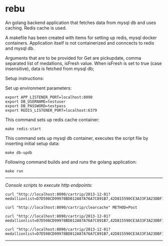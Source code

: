 # rebu

An golang backend application that fetches data from mysql db and uses caching. Redis cache is used. 

A makefile has been created with items for setting up redis, mysql docker containers. Application itself is not containerized and conncects to redis and mysql db. 

Arguments that are to be provided for Get are pickupdate, comma separated list of medallions, isFresh value. When isFresh is set to true (case insensitive), data is fetched from mysql db; 

Setup instructions:

Set up environment parameters: 
```
export APP_LISTENER_PORT=localhost:8090
export DB_USERNAME=testuser
export DB_PASSWORD=testpass
export REDIS_LISTENER_PORT=localhost:6379
```
This command sets up redis cache container:

``` make redis-start ```

This command sets up mysql db container, executes the script file by inserting initial setup data:

``` make db-updb ```

Following command builds and and runs the golang application:

``` make run ``` 

------------------------------------------------------------------------------

*Console scripts to execute http endpoints:*
```
curl "http://localhost:8090/cartrip/2013-12-01?medallionlist=D7D598CD99978BD012A87A76A7C891B7,42D815590CE3A33F3A23DBF145EE66E3&isFresh=true"

curl "http://localhost:8090/cartrip/clearcache" METHOD=Post  

curl "http://localhost:8090/cartrip/2013-12-01?medallionlist=D7D598CD99978BD012A87A76A7C891B7,42D815590CE3A33F3A23DBF145EE66E3,B672154F0FD3D6B5277580C3B7CBBF8E&isFresh=true"

curl "http://localhost:8090/cartrip/2013-12-01?medallionlist=D7D598CD99978BD012A87A76A7C891B7,42D815590CE3A33F3A23DBF145EE66E3,B672154F0FD3D6B5277580C3B7CBBF8E"

```
-------------------------------------------------------------------------------






